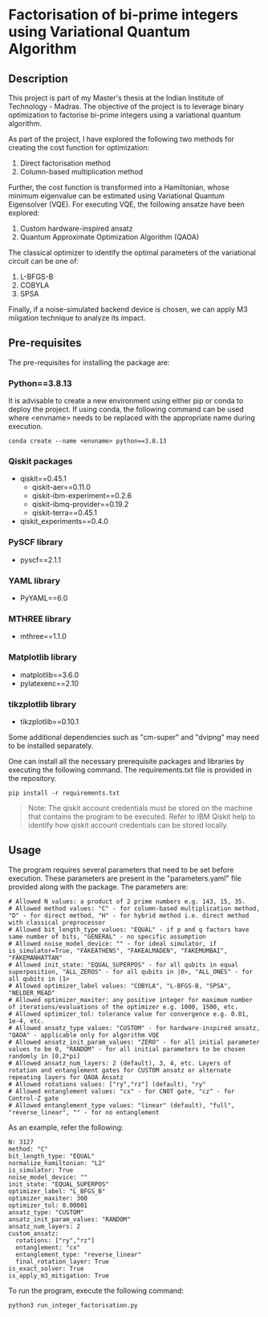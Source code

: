 # Factorisation of bi-prime integers using Variational Quantum Algorithm

## Description
This project is part of my Master's thesis at the Indian Institute of Technology - Madras. The objective of the project is to leverage binary optimization to factorise bi-prime integers using a variational quantum algorithm.

As part of the project, I have explored the following two methods for creating the cost function for optimization:
1. Direct factorisation method
2. Column-based multiplication method

Further, the cost function is transformed into a Hamiltonian, whose minimum eigenvalue can be estimated using Variational Quantum Eigensolver (VQE). For executing VQE, the following ansatze have been explored:
1. Custom hardware-inspired ansatz
2. Quantum Approximate Optimization Algorithm (QAOA)

The classical optimizer to identify the optimal parameters of the variational circuit can be one of:
1. L-BFGS-B
2. COBYLA
3. SPSA

Finally, if a noise-simulated backend device is chosen, we can apply M3 miigation technique to analyze its impact.

## Pre-requisites
The pre-requisites for installing the package are:

### Python==3.8.13
It is advisable to create a new environment using either pip or conda to deploy the project. 
If using conda, the following command can be used where \<envname> needs to be replaced with the appropriate name during execution. 
    
    conda create --name <envname> python==3.8.13 

### Qiskit packages
- qiskit==0.45.1
    - qiskit-aer==0.11.0
    - qiskit-ibm-experiment==0.2.6
    - qiskit-ibmq-provider==0.19.2
    - qiskit-terra==0.45.1
- qiskit_experiments==0.4.0

### PySCF library
- pyscf==2.1.1

### YAML library
- PyYAML==6.0

### MTHREE library
- mthree==1.1.0

### Matplotlib library
- matplotlib==3.6.0
- pylatexenc==2.10

### tikzplotlib library
- tikzplotlib==0.10.1

Some additional dependencies such as "cm-super" and "dvipng" may need to be installed separately.

One can install all the necessary prerequisite packages and libraries by executing the following command. The requirements.txt file is provided in the repository.

    pip install -r requirements.txt

> Note: The qiskit account credentials must be stored on the machine that contains the program to be executed. Refer to IBM Qiskit help to identify how qiskit account credentials can be stored locally.

## Usage
The program requires several parameters that need to be set before execution. These parameters are present in the "parameters.yaml" file provided along with the package. The parameters are:

    # Allowed N values: a product of 2 prime numbers e.g. 143, 15, 35.
    # Allowed method values: "C" - for column-based multiplication method, "D" - for direct method, "H" - for hybrid method i.e. direct method with classical preprocessor
    # Allowed bit_length_type values: "EQUAL" - if p and q factors have same number of bits, "GENERAL" - no specific assumption
    # Allowed noise_model_device: "" - for ideal simulator, if is_simulator=True, "FAKEATHENS", "FAKEALMADEN", "FAKEMUMBAI", "FAKEMANHATTAN"
    # Allowed init_state: "EQUAL_SUPERPOS" - for all qubits in equal superposition, "ALL_ZEROS" - for all qubits in |0>, "ALL_ONES" - for all qubits in |1>
    # Allowed optimizer_label values: "COBYLA", "L-BFGS-B, "SPSA", "NELDER_MEAD"
    # Allowed optimizer_maxiter: any positive integer for maximum number of iterations/evaluations of the optimizer e.g. 1000, 1500, etc.
    # Allowed optimizer_tol: tolerance value for convergence e.g. 0.01, 1e-4, etc.
    # Allowed ansatz_type values: "CUSTOM" - for hardware-inspired ansatz, "QAOA" - applicable only for algorithm VQE
    # Allowed ansatz_init_param_values: "ZERO" - for all initial parameter values to be 0, "RANDOM" - for all initial parameters to be chosen randomly in [0,2*pi]
    # Allowed ansatz_num_layers: 2 (default), 3, 4, etc. Layers of rotation and entanglement gates for CUSTOM ansatz or alternate repeating layers for QAOA Ansatz
    # Allowed rotations values: ["ry","rz"] (default), "ry"
    # Allowed entanglement values: "cx" - for CNOT gate, "cz" - for Control-Z gate
    # Allowed entanglement_type values: "linear" (default), "full", "reverse_linear", "" - for no entanglement

As an example, refer the following:

    N: 3127
    method: "C"
    bit_length_type: "EQUAL"
    normalize_hamiltonian: "L2"
    is_simulator: True
    noise_model_device: ""
    init_state: "EQUAL_SUPERPOS"
    optimizer_label: "L_BFGS_B"
    optimizer_maxiter: 300
    optimizer_tol: 0.00001
    ansatz_type: "CUSTOM"
    ansatz_init_param_values: "RANDOM"
    ansatz_num_layers: 2
    custom_ansatz:
      rotations: ["ry","rz"]
      entanglement: "cx"
      entanglement_type: "reverse_linear"
      final_rotation_layer: True
    is_exact_solver: True
    is_apply_m3_mitigation: True

To run the program, execute the following command:

    python3 run_integer_factorisation.py


